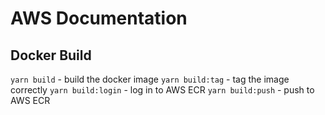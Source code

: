 # AWS Documentation

## Docker Build

`yarn build` - build the docker image
`yarn build:tag` - tag the image correctly
`yarn build:login` - log in to AWS ECR
`yarn build:push` - push to AWS ECR
